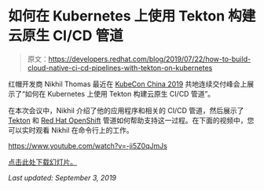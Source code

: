 # 如何在 Kubernetes 上使用 Tekton 构建云原生 CI/CD 管道

> 原文：<https://developers.redhat.com/blog/2019/07/22/how-to-build-cloud-native-ci-cd-pipelines-with-tekton-on-kubernetes>

红帽开发商 Nikhil Thomas 最近在 [KubeCon China 2019](https://www.lfasiallc.com/events/kubecon-cloudnativecon-china-2019/) 共地连续交付峰会上展示了“如何在 Kubernetes 上使用 Tekton 构建云原生 CI/CD 管道”。

在本次会议中，Nikhil 介绍了他的应用程序和相关的 CI/CD 管道，然后展示了 [Tekton](https://cloud.google.com/tekton/) 和 [Red Hat OpenShift](https://developers.redhat.com/openshift/) 管道如何帮助支持这一过程。在下面的视频中，您可以实时观看 Nikhil 在命令行上的工作。

https://www.youtube.com/watch?v=-ji5Z0qJmJs

[点击此处下载幻灯片。](https://www.slideshare.net/sebastian19870000/cloudnative-cicd-on-kubernetes-with-tekton-pipelines)

*Last updated: September 3, 2019*